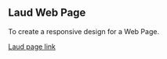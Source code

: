 ## Laud Web Page

To create a responsive design for a Web Page.

[Laud page link](https://manoje8.github.io/laud-page/)